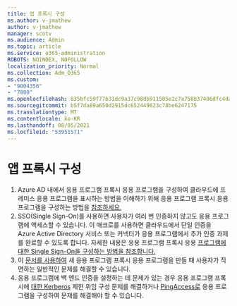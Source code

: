 ```yaml
---
title: 앱 프록시 구성
ms.author: v-jmathew
author: v-jmathew
manager: scotv
ms.audience: Admin
ms.topic: article
ms.service: o365-administration
ROBOTS: NOINDEX, NOFOLLOW
localization_priority: Normal
ms.collection: Adm_O365
ms.custom:
- "9004356"
- "7800"
ms.openlocfilehash: 835bfc59f77b31dc9a37c98db911505e2c7a758b37406dfc4da2d139afa61db5
ms.sourcegitcommit: b5f7da89a650d2915dc652449623c78be6247175
ms.translationtype: MT
ms.contentlocale: ko-KR
ms.lasthandoff: 08/05/2021
ms.locfileid: "53951571"
---
```

# <a name="app-proxy-configuration"></a>앱 프록시 구성

1. Azure AD 내에서 응용 프로그램 프록시 응용 프로그램을 구성하여 클라우드에 프레미스 응용 프로그램을 표시하는 방법을 이해하기 위해 응용 프로그램 프록시 응용 프로그램을 구성하는 방법을 [참조하세요.](https://docs.microsoft.com/azure/active-directory/application-proxy-config-how-to)
2. SSO(Single Sign-On)를 사용하면 사용자가 여러 번 인증하지 않고도 응용 프로그램에 액세스할 수 있습니다. 이 매크로를 사용하면 클라우드에서 단일 인증을 Azure Active Directory 서비스 또는 커넥터가 응용 프로그램에서 추가 인증 과제를 완료할 수 있도록 합니다. 자세한 내용은 응용 프로그램 프록시 응용 [프로그램에 대한 Single Sign-On을 구성하는 방법을 참조합니다.](https://docs.microsoft.com/azure/active-directory/application-proxy-config-sso-how-to)
3. 이 [문서를 사용하여](https://docs.microsoft.com/azure/active-directory/application-proxy-config-problem) 새 응용 프로그램 프록시 응용 프로그램을 만들 때 사용자가 직면하는 일반적인 문제를 해결할 수 있습니다.
4. 응용 프로그램에 백 엔드 인증을 설정하는 데 문제가 있는 경우 응용 프로그램 프록시에 [대한 Kerberos](https://docs.microsoft.com/azure/active-directory/application-proxy-back-end-kerberos-constrained-delegation-how-to) 제한 위임 구성 문제를 해결하거나 [PingAccess로](https://docs.microsoft.com/azure/active-directory/application-proxy-back-end-ping-access-how-to) 응용 프로그램을 구성하여 문제를 해결해야 할 수 있습니다.
